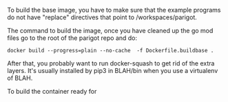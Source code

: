 
To build the base image, you have to make sure that the example programs
do not have "replace" directives that point to /workspaces/parigot.

The command to build the image, once you have cleaned up the go mod files go to the root of the parigot repo and do:

```
docker build --progress=plain --no-cache  -f Dockerfile.buildbase .
```

After that, you probably want to run docker-squash to get rid of the 
extra layers.  It's usually installed by pip3 in BLAH/bin when you use
a virtualenv of BLAH.

To build the container ready for 
